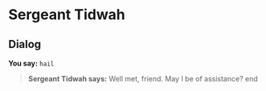 # Sergeant Tidwah


## Dialog

**You say:** `hail`



>**Sergeant Tidwah says:** Well met, friend. May I be of assistance?
end
